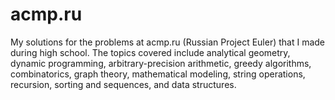 acmp.ru
=======

My solutions for the problems at acmp.ru (Russian Project Euler) that I made during high school. The topics covered include analytical geometry, dynamic programming, arbitrary-precision arithmetic, greedy algorithms, combinatorics, graph theory, mathematical modeling, string operations, recursion, sorting and sequences, and data structures.
